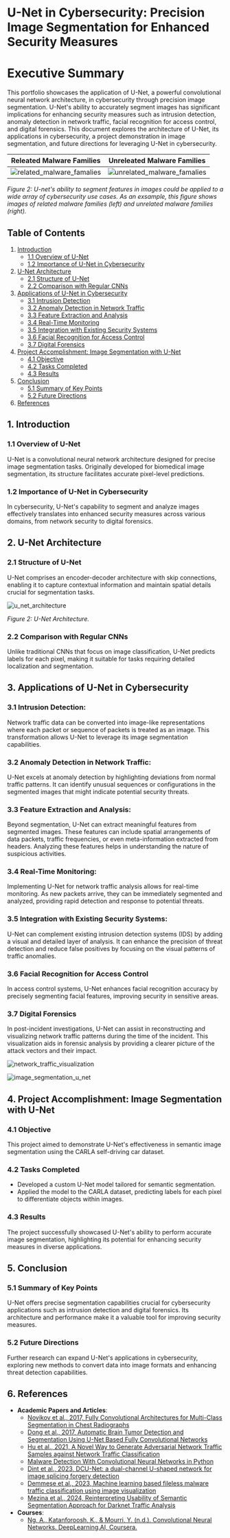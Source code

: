 # U-Net in Cybersecurity: Precision Image Segmentation for Enhanced Security Measures

# Executive Summary

This portfolio showcases the application of U-Net, a powerful convolutional neural network architecture, in cybersecurity through precision image segmentation. U-Net's ability to accurately segment images has significant implications for enhancing security measures such as intrusion detection, anomaly detection in network traffic, facial recognition for access control, and digital forensics. This document explores the architecture of U-Net, its applications in cybersecurity, a project demonstration in image segmentation, and future directions for leveraging U-Net in cybersecurity.

Releated Malware Families                             | Unreleated Malware Families
:---------------------------------------------------: | :---------------------------------------------------:
![related_malware_famalies](img/related_malware_families.webp) | ![unrelated_malware_famalies](img/unrelated_malware_famalies.webp)
*Figure 2: U-net's ability to segment features in images could be applied to a wide array of cybersecurity use cases. As an exsample, this figure shows images of related malware families (left) and unrelated malware families (right).*

## Table of Contents
1. [Introduction](#1-introduction)
   - [1.1 Overview of U-Net](#11-overview-of-u-net)
   - [1.2 Importance of U-Net in Cybersecurity](#12-importance-of-u-net-in-cybersecurity)
2. [U-Net Architecture](#2-u-net-architecture)
   - [2.1 Structure of U-Net](#21-structure-of-u-net)
   - [2.2 Comparison with Regular CNNs](#22-comparison-with-regular-cnns)
3. [Applications of U-Net in Cybersecurity](#3-applications-of-u-net-in-cybersecurity)
   - [3.1 Intrusion Detection](#31-intrusion-detection)
   - [3.2 Anomaly Detection in Network Traffic](#32-anomaly-detection-in-network-traffic)
   - [3.3 Feature Extraction and Analysis](#33-feature-extraction-and-analysis)
   - [3.4 Real-Time Monitoring](#34-real-time-monitoring)
   - [3.5 Integration with Existing Security Systems](#35-integration-with-existing-security-systems)
   - [3.6 Facial Recognition for Access Control](#36-facial-recognition-for-access-control)
   - [3.7 Digital Forensics](#37-digital-forensics)
4. [Project Accomplishment: Image Segmentation with U-Net](#4-project-accomplishment-image-segmentation-with-u-net)
   - [4.1 Objective](#41-objective)
   - [4.2 Tasks Completed](#42-tasks-completed)
   - [4.3 Results](#43-results)
5. [Conclusion](#5-conclusion)
   - [5.1 Summary of Key Points](#51-summary-of-key-points)
   - [5.2 Future Directions](#52-future-directions)
6. [References](#6-references)


## 1. Introduction

### 1.1 Overview of U-Net

U-Net is a convolutional neural network architecture designed for precise image segmentation tasks. Originally developed for biomedical image segmentation, its structure facilitates accurate pixel-level predictions.

### 1.2 Importance of U-Net in Cybersecurity

In cybersecurity, U-Net's capability to segment and analyze images effectively translates into enhanced security measures across various domains, from network security to digital forensics.

## 2. U-Net Architecture

### 2.1 Structure of U-Net

U-Net comprises an encoder-decoder architecture with skip connections, enabling it to capture contextual information and maintain spatial details crucial for segmentation tasks.

![u_net_architecture](img/u-net-architecture.png)

*Figure 2: U-Net Architecture.*

### 2.2 Comparison with Regular CNNs

Unlike traditional CNNs that focus on image classification, U-Net predicts labels for each pixel, making it suitable for tasks requiring detailed localization and segmentation.

## 3. Applications of U-Net in Cybersecurity

### 3.1 Intrusion Detection: 

Network traffic data can be converted into image-like representations where each packet or sequence of packets is treated as an image. This transformation allows U-Net to leverage its image segmentation capabilities.

### 3.2 Anomaly Detection in Network Traffic:

U-Net excels at anomaly detection by highlighting deviations from normal traffic patterns. It can identify unusual sequences or configurations in the segmented images that might indicate potential security threats.

### 3.3 Feature Extraction and Analysis: 

Beyond segmentation, U-Net can extract meaningful features from segmented images. These features can include spatial arrangements of data packets, traffic frequencies, or even meta-information extracted from headers. Analyzing these features helps in understanding the nature of suspicious activities.

### 3.4 Real-Time Monitoring: 

Implementing U-Net for network traffic analysis allows for real-time monitoring. As new packets arrive, they can be immediately segmented and analyzed, providing rapid detection and response to potential threats.

### 3.5 Integration with Existing Security Systems: 

U-Net can complement existing intrusion detection systems (IDS) by adding a visual and detailed layer of analysis. It can enhance the precision of threat detection and reduce false positives by focusing on the visual patterns of traffic anomalies.

### 3.6 Facial Recognition for Access Control

In access control systems, U-Net enhances facial recognition accuracy by precisely segmenting facial features, improving security in sensitive areas.

### 3.7 Digital Forensics

In post-incident investigations, U-Net can assist in reconstructing and visualizing network traffic patterns during the time of the incident. This visualization aids in forensic analysis by providing a clearer picture of the attack vectors and their impact.




![network_traffic_visualization](img/Visualization-of-20-types-of-network-traffic-and-consistency-in-the-same-type.png)

![image_segmentation_u_net](img/image_segmentation_u_net.png)



## 4. Project Accomplishment: Image Segmentation with U-Net

### 4.1 Objective

This project aimed to demonstrate U-Net's effectiveness in semantic image segmentation using the CARLA self-driving car dataset.

### 4.2 Tasks Completed

- Developed a custom U-Net model tailored for semantic segmentation.
- Applied the model to the CARLA dataset, predicting labels for each pixel to differentiate objects within images.

### 4.3 Results

The project successfully showcased U-Net's ability to perform accurate image segmentation, highlighting its potential for enhancing security measures in diverse applications.

## 5. Conclusion

### 5.1 Summary of Key Points

U-Net offers precise segmentation capabilities crucial for cybersecurity applications such as intrusion detection and digital forensics. Its architecture and performance make it a valuable tool for improving security measures.

### 5.2 Future Directions

Further research can expand U-Net's applications in cybersecurity, exploring new methods to convert data into image formats and enhancing threat detection capabilities.

## 6. References

- **Academic Papers and Articles**:
  - [Novikov et al., 2017, Fully Convolutional Architectures for Multi-Class Segmentation in Chest Radiographs](https://arxiv.org/abs/1701.08816)
  - [Dong et al., 2017, Automatic Brain Tumor Detection and Segmentation Using U-Net Based Fully Convolutional Networks](https://arxiv.org/abs/1705.03820)
  - [Hu et al., 2021, A Novel Way to Generate Adversarial Network Traffic Samples against Network Traffic Classification](https://www.researchgate.net/publication/354164057_A_Novel_Way_to_Generate_Adversarial_Network_Traffic_Samples_against_Network_Traffic_Classification)
  - [Malware Detection With Convolutional Neural Networks in Python](https://dzone.com/articles/malware-detection-with-convolutional-neural-networ)
  - [Dint et al., 2023, DCU-Net: a dual-channel U-shaped network for image splicing forgery detection](https://www.ncbi.nlm.nih.gov/pmc/articles/PMC8359769/)
  - [Demmese et al., 2023, Machine learning based fileless malware traffic classification using image visualization](https://cybersecurity.springeropen.com/articles/10.1186/s42400-023-00170-z)
  - [Mezina et al., 2024, Reinterpreting Usability of Semantic Segmentation Approach for Darknet Traffic Analysis](https://www.sciencedirect.com/science/article/pii/S1389128624003256)
- **Courses**:
  - [Ng, A., Katanforoosh, K., & Mourri, Y. (n.d.). Convolutional Neural Networks. DeepLearning.AI, Coursera.](https://www.coursera.org/learn/convolutional-neural-networks)


